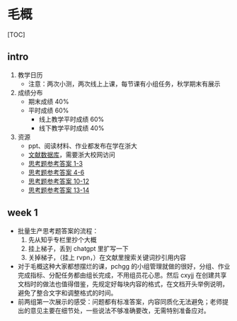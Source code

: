 # 毛概

[TOC]

## intro

1. 教学日历
    - 注意：两次小测，两次线上上课，每节课有小组任务，秋学期末有展示
1. 成绩分布
    - 期末成绩 40%
    - 平时成绩 60%
        - 线上教学平时成绩 60%
        - 线下教学平时成绩 40%
1. 资源
    - ppt、阅读材料、作业都发布在学在浙大
    - [文献数据库](http://10.203.97.151)，需要浙大校网访问
    - [思考题参考答案 1-3](https://zhuanlan.zhihu.com/p/361818238#:~:text=%E5%A6%82%E4%BD%95%E6%8A%8A%E6%8F%A1%E6%AF%9B%E6%B3%BD%E4%B8%9C%E6%80%9D%E6%83%B3%E7%9A%84%E4%B8%BB%E8%A6%81%E5%86%85%E5%AE%B9%E5%92%8C%E6%B4%BB%E7%9A%84%E7%81%B5%E9%AD%82%EF%BC%9F)
    - [思考题参考答案 4-6](https://zhuanlan.zhihu.com/p/364218337)
    - [思考题参考答案 10-12](https://zhuanlan.zhihu.com/p/367751375)
    - [思考题参考答案 13-14](https://zhuanlan.zhihu.com/p/367990664)
    
## week 1

- 批量生产思考题答案的流程：
    1. 先从知乎专栏里抄个大概
    1. 挂上梯子，丢到 chatgpt 里扩写一下
    1. 关掉梯子，（挂上 rvpn，）在文献里搜索关键词抄引用内容
- 对于毛概这种大家都想摆烂的课，pchgg 的小组管理就做的很好，分组、作业完成指标、分配任务都由组长完成，不用组员花心思。然后 cxyjj 在创建共享文档时的做法也值得借鉴，先规定好每块内容的格式，在文档开头举例说明，避免了整合文字和调整格式的时间。
- 前两组第一次展示的感受：问题都有标准答案，内容同质化无法避免；老师提出的意见主要在细节处，一些说法不够准确要改，无需特别准备应对。